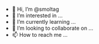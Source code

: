 - 👋 Hi, I’m @smoltag
- 👀 I’m interested in ...
- 🌱 I’m currently learning ...
- 💞️ I’m looking to collaborate on ...
- 📫 How to reach me ...

<!---
smoltag/smoltag is a ✨ special ✨ repository because its `README.md` (this file) appears on your GitHub profile.
You can click the Preview link to take a look at your changes.
--->

